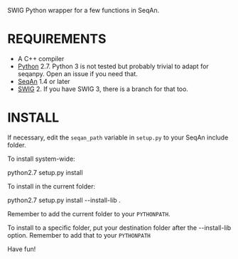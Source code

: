 SWIG Python wrapper for a few functions in SeqAn.

REQUIREMENTS
============
 - A C++ compiler
 - [Python](https://www.python.org/) 2.7. Python 3 is not tested but probably trivial to adapt for seqanpy. Open an issue if you need that.
 - [SeqAn](http://www.seqan.de/) 1.4 or later
 - [SWIG](http://www.swig.org/) 2. If you have SWIG 3, there is a branch for that too.

INSTALL
=======
If necessary, edit the `seqan_path` variable in `setup.py` to your SeqAn include folder.

To install system-wide:

python2.7 setup.py install

To install in the current folder:

python2.7 setup.py install --install-lib . 

Remember to add the current folder to your `PYTHONPATH`.

To install to a specific folder, put your destination folder
after the --install-lib option. Remember to add that to your
`PYTHONPATH`

Have fun!
